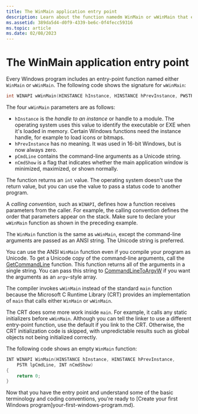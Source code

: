 ```yaml
---
title: The WinMain application entry point
description: Learn about the function namedm WinMain or wWinMain that every Windows program includes.
ms.assetid: 389da5d4-d0f9-4339-be6c-0f4fecc59316
ms.topic: article
ms.date: 02/08/2023
---
```


# The WinMain application entry point

Every Windows program includes an entry-point function named either `WinMain` or `wWinMain`. The following code shows the signature for `wWinMain`:

```cpp
int WINAPI wWinMain(HINSTANCE hInstance, HINSTANCE hPrevInstance, PWSTR pCmdLine, int nCmdShow);
```

The four `wWinMain` parameters are as follows:

- `hInstance` is the *handle to an instance* or handle to a module. The operating system uses this value to identify the executable or EXE when it's loaded in memory. Certain Windows functions need the instance handle, for example to load icons or bitmaps.
- `hPrevInstance` has no meaning. It was used in 16-bit Windows, but is now always zero.
- `pCmdLine` contains the command-line arguments as a Unicode string.
- `nCmdShow` is a flag that indicates whether the main application window is minimized, maximized, or shown normally.

The function returns an `int` value. The operating system doesn't use the return value, but you can use the value to pass a status code to another program.

A *calling convention*, such as `WINAPI`, defines how a function receives parameters from the caller. For example, the calling convention defines the order that parameters appear on the stack. Make sure to declare your `wWinMain` function as shown in the preceding example.

The `WinMain` function is the same as `wWinMain`, except the command-line arguments are passed as an ANSI string. The Unicode string is preferred.

You can use the ANSI `WinMain` function even if you compile your program as Unicode. To get a Unicode copy of the command-line arguments, call the [GetCommandLine](/windows/desktop/api/processenv/nf-processenv-getcommandlinea) function. This function returns all of the arguments in a single string. You can pass this string to [CommandLineToArgvW](/windows/desktop/api/shellapi/nf-shellapi-commandlinetoargvw) if you want the arguments as an `argv`-style array.

The compiler invokes `wWinMain` instead of the standard `main` function because the Microsoft C Runtime Library (CRT) provides an implementation of `main` that calls either `WinMain` or `wWinMain`.

The CRT does some more work inside `main`. For example, it calls any static initializers before `wWinMain`. Although you can tell the linker to use a different entry-point function, use the default if you link to the CRT. Otherwise, the CRT initialization code is skipped, with unpredictable results such as global objects not being initialized correctly.

The following code shows an empty `WinMain` function:


```cpp
INT WINAPI WinMain(HINSTANCE hInstance, HINSTANCE hPrevInstance,
    PSTR lpCmdLine, INT nCmdShow)
{
    return 0;
}
```

Now that you have the entry point and understand some of the basic terminology and coding conventions, you're ready to [Create your first Windows program]your-first-windows-program.md).

